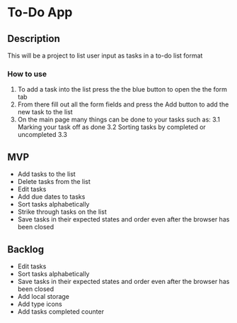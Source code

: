 # To-Do App

## Description
This will be a project to list user input as tasks in a to-do list format
### How to use
1. To add a task into the list press the the blue button to open the the form tab
2. From there fill out all the form fields and press the Add button to add the new task to the list
3. On the main page many things can be done to your tasks such as:
    3.1 Marking your task off as done
    3.2 Sorting tasks by completed or uncompleted
    3.3


## MVP
- Add tasks to the list
- Delete tasks from the list
- Edit tasks
- Add due dates to tasks
- Sort tasks alphabetically
- Strike through tasks on the list
- Save tasks in their expected states and order even after the browser has been closed


## Backlog
- Edit tasks
- Sort tasks alphabetically
- Save tasks in their expected states and order even after the browser has been closed
- Add local storage
- Add type icons
- Add tasks completed counter